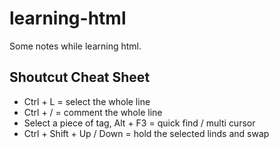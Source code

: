 # learning-html
Some notes while learning html.

## Shoutcut Cheat Sheet
* Ctrl + L = select the whole line
* Ctrl + / = comment the whole line
* Select a piece of tag, Alt + F3 = quick find / multi cursor
* Ctrl + Shift + Up / Down = hold the selected linds and swap
